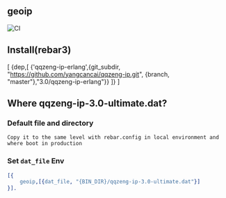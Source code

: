 geoip
----

![CI](https://github.com/yangcancai/qqzeng-ip/actions/workflows/ci.yml/badge.svg)

## Install(rebar3)
[
{dep,[
    {'qqzeng-ip-erlang',{git_subdir, "https://github.com/yangcancai/qqzeng-ip.git", {branch, "master"},"3.0/qqzeng-ip-erlang"}}
]}
]

## Where qqzeng-ip-3.0-ultimate.dat?

### Default file and directory
```text
Copy it to the same level with rebar.config in local environment and where boot in production
```
### Set `dat_file` Env
```erlang
[{
    geoip,[{dat_file, "{BIN_DIR}/qqzeng-ip-3.0-ultimate.dat"}]
}].
```